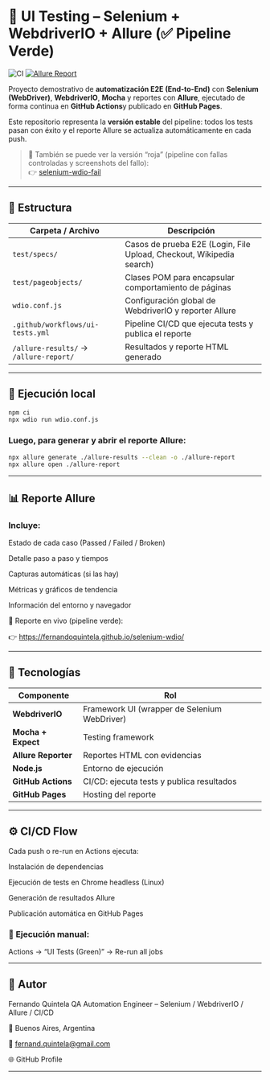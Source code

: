 # 🧪 UI Testing – Selenium + WebdriverIO + Allure (✅ Pipeline Verde)

![CI](https://github.com/FernandoQuintela/selenium-wdio/actions/workflows/ui-tests.yml/badge.svg)
[![Allure Report](https://img.shields.io/badge/Allure-Report-green)](https://fernandoquintela.github.io/selenium-wdio/)

Proyecto demostrativo de **automatización E2E (End-to-End)** con **Selenium (WebDriver)**, **WebdriverIO**, **Mocha** y reportes con **Allure**, ejecutado de forma continua en **GitHub Actions**y publicado en **GitHub Pages**.

Este repositorio representa la **versión estable** del pipeline: todos los tests pasan con éxito y el reporte Allure se actualiza automáticamente en cada push.

> 🔗 También se puede ver la versión “roja” (pipeline con fallas controladas y screenshots del fallo):  
> 👉 [selenium-wdio-fail](https://github.com/FernandoQuintela/selenium-wdio-fail)

---

## 📂 Estructura

| Carpeta / Archivo | Descripción |
|--------------------|-------------|
| `test/specs/` | Casos de prueba E2E (Login, File Upload, Checkout, Wikipedia search) |
| `test/pageobjects/` | Clases POM para encapsular comportamiento de páginas |
| `wdio.conf.js` | Configuración global de WebdriverIO y reporter Allure |
| `.github/workflows/ui-tests.yml` | Pipeline CI/CD que ejecuta tests y publica el reporte |
| `/allure-results/` → `/allure-report/` | Resultados y reporte HTML generado |

---

## 🚀 Ejecución local

```bash
npm ci
npx wdio run wdio.conf.js
```

### Luego, para generar y abrir el reporte Allure:

```bash
npx allure generate ./allure-results --clean -o ./allure-report
npx allure open ./allure-report
```

---

## 📊 Reporte Allure

### Incluye:

Estado de cada caso (Passed / Failed / Broken)

Detalle paso a paso y tiempos

Capturas automáticas (si las hay)

Métricas y gráficos de tendencia

Información del entorno y navegador

📄 Reporte en vivo (pipeline verde):

👉 https://fernandoquintela.github.io/selenium-wdio/

---

## 🧩 Tecnologías

| Componente         | Rol                                         |
| ---------------    | --------------------------------------------|
| **WebdriverIO**    | Framework UI (wrapper de Selenium WebDriver)| 
| **Mocha + Expect** | Testing framework                           |
| **Allure Reporter**| Reportes HTML con evidencias                |
| **Node.js**        | Entorno de ejecución                        |
| **GitHub Actions** | CI/CD: ejecuta tests y publica resultados   |
| **GitHub Pages**   | Hosting del reporte                         |

---

## ⚙️ CI/CD Flow

Cada push o re-run en Actions ejecuta:

Instalación de dependencias

Ejecución de tests en Chrome headless (Linux)

Generación de resultados Allure

Publicación automática en GitHub Pages


### 📄 Ejecución manual:

Actions → “UI Tests (Green)” → Re-run all jobs

---

## 🧠 Autor

Fernando Quintela
QA Automation Engineer – Selenium / WebdriverIO / Allure / CI/CD

📍 Buenos Aires, Argentina

📧 fernand.quintela@gmail.com

🌐 GitHub Profile

---


